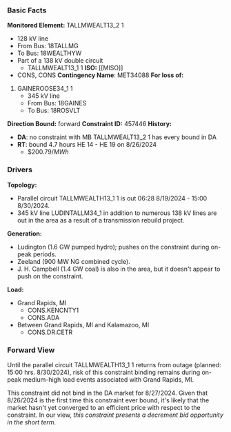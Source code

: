 ### Basic Facts
**Monitored Element:** TALLMWEALT13_2 1
- 128 kV line
- From Bus: 18TALLMG
- To Bus: 18WEALTHYW
- Part of a 138 kV double circuit
	- TALLMWEALT13_1 1
**ISO:** [[MISO]]
- CONS, CONS
**Contingency Name**: MET34088
**For loss of:**
1. GAINEROOSE34_1 1
    - 345 kV line
    - From Bus: 18GAINES
    - To Bus: 18ROSVLT

**Direction Bound:** forward
**Constraint ID:** 457446
**History:**
- **DA**: no constraint with MB TALLMWEALT13_2 1 has every bound in DA
- **RT**: bound 4.7 hours HE 14 - HE 19 on 8/26/2024
	- $\$200.79/MWh$
### Drivers
**Topology:**
- Parallel circuit TALLMWEALTH13_1 1 is out 06:28 8/19/2024 - 15:00 8/30/2024.
- 345 kV line LUDINTALLM34_1 in addition to numerous 138 kV lines are out in the area as a result of a transmission rebuild project.

**Generation:**
- Ludington (1.6 GW pumped hydro); pushes on the constraint during on-peak periods.
- Zeeland (900 MW NG combined cycle).
- J. H. Campbell (1.4 GW coal) is also in the area, but it doesn't appear to push on the constraint.

**Load:**
- Grand Rapids, MI
	- CONS.KENCNTY1
	- CONS.ADA
- Between Grand Rapids, MI and Kalamazoo, MI
	- CONS.DR.CETR
### Forward View
Until the parallel circuit TALLMWEALTH13_1 1 returns from outage (planned: 15:00 hrs. 8/30/2024), risk of this constraint binding remains during on-peak medium-high load events associated with Grand Rapids, MI.

This constraint did not bind in the DA market for 8/27/2024. Given that 8/26/2024 is the first time this constraint ever bound, it's likely that the market hasn't yet converged to an efficient price with respect to the constraint. In our view, *this constraint presents a decrement bid opportunity in the short term*.